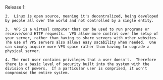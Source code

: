 Release 1:

    2.  Linux is open source, meaning it's decentralized, being developed by people all over the world and not controlled by a single entity.

    3.  VPS is a virtual computer that can be used to run programs or receive/send HTTP requests.  VPS allow more control over the setup of your server, rather than having to share servers with other websites.  The use of VPS servers also allows easy sacability when needed.  One can simply acquire more VPS space rather than having to upgrade a physical server.

    4. The root user contains privileges that a user doesn't.  Therefore there is a basic level of security built into the system with the division of powers.  If a particular user is comprised, it won't compromise the entire system.